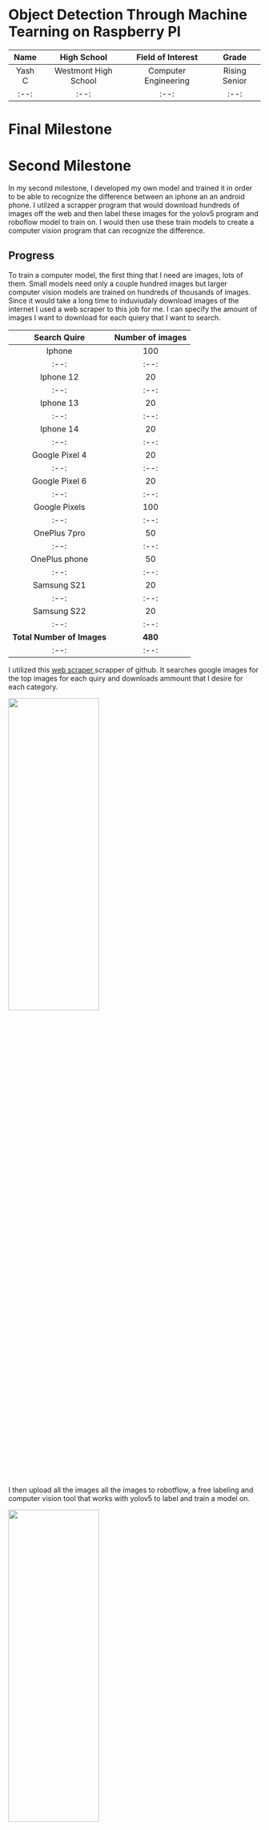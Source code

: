 # Object Detection Through Machine Tearning on Raspberry PI

| **Name** | **High School** | **Field of Interest** | **Grade** |
|:--:|:--:|:--:|:--:|
| Yash C | Westmont High School | Computer Engineering | Rising Senior |
|:--:|:--:|:--:|:--:|


# Final Milestone


# Second Milestone

In my second milestone, I developed my own model and trained it in order to be able to recognize the difference between an iphone an an android phone. I utilzed a scrapper program that would download hundreds of images off the web and then label these images for the yolov5 program and roboflow model to train on. I would then use these train models to create a computer vision program that can recognize the difference.

## Progress
To train a computer model, the first thing that I need are images, lots of them. Small models need only a couple hundred images but larger computer vision models are trained on hundreds of thousands of images. Since it would take a long time to induviudaly download images of the internet I used a web scraper to this job for me. I can specify the amount of images I want to download for each quiery that I want to search.

| **Search Quire** | **Number of images** |
|:--:|:--:|
| Iphone | 100 |
|:--:|:--:|
| Iphone 12 | 20 |
|:--:|:--:|
| Iphone 13 | 20 |
|:--:|:--:|
| Iphone 14 | 20 |
|:--:|:--:|
| Google Pixel 4 | 20 |
|:--:|:--:|
| Google Pixel 6 | 20 |
|:--:|:--:|
| Google Pixels | 100 |
|:--:|:--:|
| OnePlus 7pro | 50 |
|:--:|:--:|
| OnePlus phone | 50 |
|:--:|:--:|
| Samsung S21 | 20 |
|:--:|:--:|
| Samsung S22 | 20 |
|:--:|:--:|
| **Total Number of Images** | **480** |
|:--:|:--:|

I utilized this <a href=" ttps://github.com/ultralytics/yolov5"> web scraper </a> scrapper of github. It searches google images for the top images for each quiry and downloads ammount that I desire for each category.

<img src="webScrapperResults.png"  width="60%" height="40%">

I then upload all the images all the images to robotflow, a free labeling and computer vision tool that works with yolov5 to label and train a model on.

<img src="uploadedRoboFlow.png"  width="60%" height="40%">

<img src="labelingImages.png"  width="60%" height="40%">

Taking these images, I uploaded them into roboflow and started labeling them. I labeled the model of the phone (wheter it was an iphone, google pixel, oneplus, etc...), the logo of each phone (each company logo on the phone), and if here was any text on the phone (company brand like "Samsung","Google,"Oneplus") in hopes that if the model could recognize any one of these catigories it could recognize whether the phone was an apple or an android.

After labeling these all the images and throwing out any null images (images that could not be used for training) purposes. I trained the model through model through roboflows free training program. The initial results were quite positive as the model could recognize the correct phone 78% of the time with mAP of 84%. Veiwing the live web cam feed the model works in real time and can correctly detect different types of phones

<img src="recognizePhone.png"  width="60%" height="40%">

While the intial results were fantastic, I wanted to see if I could improve the model even further. Reaserhcing on ways to imporve, one way to make the model more accurate is to feed the train the model on more images. However, we have already searched for the top image results online and it would be quite difficult to find new quailty images to feed the model. Instead, I augmented the images; augmenting the images creates copies of the images and changing them in some way shape or form (by rotating the images, croping the images, fliping the images). By doing this, the model created 600 "new" images that model can use to train on and get better

<img src="augmentation.png"  width="60%" height="40%">

Another thing that I did was utilize transfer learning. Essential whenver you train a model, it recognizes patterns to be able to recognize objects. But when a ne train model is compiled it does not used the previously trained model to automatically recognzie these patterns and build upon them. This is where transferlearning comes into play. Transfer learning allows for training models to look at previous builds in order to build on previous training models learning, to save time and build a much more accurate model.

<img src="transferLearning.png"  width="60%" height="40%">

Through augmentation and transfer learning, My model improved by nearly 10 percent.

<img src= "roboflowT1.png"  width="60%" height="40%">

<img src= "roboflowT2.png"  width="60%" height="40%">


While training the model on roboflow worked well, I also wanted to train the model my self to see if wheter my accuracy would change. In order for this to be possible I would need acces to a GPU to be able to handdale the advanced processing that is infovleved to train a computer vision model. Roboflow lets me donwload my labeld images so that I can feed it into a training program. I then utilized google colabs to train my model becasue it provides a free GPU for me to train my images on. I then ran some code that would access my labeled images through the roboflow API and than ran train.py program in YOLOv5. I set the model to be trained with 50 iterations (epochs) the model that was trained in used over 100 epochs. In roboflow, the expected model accuary when trained with 50 epoch is around 71-75%. My trained model came out toe be around 74.2% accurate which matches with the predectied results.

<img src="mAP1.png"  width="60%" height="40%">

<img src="mAP2.png"  width="60%" height="40%">

Roboflow predicted training model results based on their model training

<img src="myTrainingResults.png"  width="60%" height="40%">

Results from my trained model

## Chalenges

One of the biggest challenges was labeling images due to how time instesive it is. Additinolly making use that labels are correctly placed and that bounding boxes accuratly fit the phone proves quite tedious. Another challenge that I faced was finding enough images that met my requirements. I needed images of phones back side, since I did not want the model to be able to recognize phones from the front. Finding enough images to be able to train the model proved difficult becasue models need a large amount of images in order to be trained. To solve this problem I utilzies augmentation to provide similar images to the ones that I found this time to meet the required picutre threshold to run the training model.

Another thing that was difficult was training the model myself. Orginially, I watned to train the model using a raspberry PI. This would not work for a variety of reasons, for one the raspberry PI does not have a GPU which is required to train a model using YOLOv5, and two the raspberry PI does not have enough proccesing power to be able to train it using CPU power. As a result, I used google colabs and accessed a free GPU to train the models.

## Next Steps

The next step is to make the computer vision a real time tracking model on a raspberry PI. Given the PI's limited processesing power, I think it would be quite impressive to make the PI accuratly track objects with out any lag.

# First Milestone

<iframe width="560" height="315" src="https://www.youtube.com/embed/Z9y6cRenPV8" title="YouTube video player" frameborder="0" allow="accelerometer; autoplay; clipboard-write; encrypted-media; gyroscope; picture-in-picture; web-share" allowfullscreen></iframe>

My project, Raspberry Pi Object Dection through machine learning, utilizes tensorflow and YOLOv5 API in order to detect objects. My first milestone was installing OpenCV, TensorFlow, and other nessesary libraries onto the raspberry PI. To access the webcamera(), I use openCV in order to take pictures/videos and store them on the raspberry Pi. I then utilize tensorflow and the YOLOv5 model in order to recognize objects. I then wrote my own code in the detect.py program order for the raspberry PI to take a picture and then automatically analize it utilizing the model and display the result.

## Nessesary equipment:
* Computer
* Raspberry Pi 4 (64 bit)
* Web Cam (Arducam is what I used)
* 4k Video Capture Card

## Progress
In order for the project to work, it is nessesary to install the packages to run yolov5. PIP comes pre installed onto the raspberry pi 4. PIP allows for the raspberry Pi to download the nessesary packages on to the raspberry pi through the terminal.When installing packges its important to create a virtual envoirment in order to store your libraries. This prevents you from having any dependency issues when utilizing your installed libraries. To create a virtual envoirment I ran the command below in my "projects" folder

```bash
-m virtualenv env # this creates a virtual enviorment called env
```
To access my enviorment I ran the following code.

```bash
source env/bin/activate 
```

I installed openCV and Tensorflow utilzing the following commands.

```bash
pip install openCV-python
sudo apt install libatlas-base-dev
pip3 install tensorflow
```

OpenCV is a library that allows us to edit, access, and manipulate images and videos through python
Tensorflow is a libary made by google that allows for induviduals to create and run machine learning models on their computer

Once all the libaries are installed I cloned the <a href=" ttps://github.com/ultralytics/yolov5"> YoloV5 </a> in order to get the machine learning model and be able to run the computer vision code.

Running the program: detect.py and feeding it an image

<img src="TerminaDetectCMD.png"  width="100%" height="100%">
<img src="ZidaneFound.png"  width="40%" height="30%">

The result of this was the raspberry PI being able to recognize the two people in the image, Zidane and Ancelotti, and thier ties. Yolov5 can recognize 80 different objects using its pretrained model. Yolov5 is one of  many tensorflow computer vision models avaiable to use. Yolov5 works great on a raspberry pi becasue it is one of the fastest computer vision models availabe and it does not use alot of proccessing power on the raspberry pi.

I Modified the yolov5 detect.py code so that when it runs it would automatically take a picture using the aurdocam and run the image on the computer vision model to detect objects. The code for this is in the first milestone code section.

<img src="detectWithCamera.png"  width="60%" height="40%">

## Challenges

While downloading openCV is realtivly easy, downloading tensorflow proves quite difficult. Depending on what you are doing you need to download the right version of tensorflow. The version that I downloaded is tensorflow 2.1. Some Machine Models require tensorflow lite to be installed on to the raspberry pi so making sure to download the right version of tensorflow is a must. Additionally, tensorflow needs additional packages to in order to run. There are alot off different things that make downloading tensorflow on the rapsberry pi quite difficult.

Another challenge I faced was directory issues. Orginally when I used the detect.py program, I would have to store the image in the same folder as the detect.py program. This is why I edited the program to automatically take a picture for me so that way I do not have to keep moving image paths around.

## Next Steps

The next steps for me are to be able to train my own computer vison model to be able to detect things that I want. I want to see if I can detect the difference between an Iphone an an Android phone. I will collect and label a data set of phones and then see if it can recognize the difference between the two phones by training the model myself.

# Schematics 
![Headstone Image](raspPi4CamDiag.png)

# Code
All code for this project is written in python

## Milestone One Code
This code allows for the user to take a picture and directly get an output on wheter any objects were detected and what objects were detected.
detect.py (modified to take a picture using webcam and automatically analyze image):
```python
import argparse
import os
import platform
import sys
from pathlib import Path

import torch

FILE = Path(__file__).resolve()
ROOT = FILE.parents[0]  # YOLOv5 root directory
if str(ROOT) not in sys.path:
    sys.path.append(str(ROOT))  # add ROOT to PATH
ROOT = Path(os.path.relpath(ROOT, Path.cwd()))  # relative

from models.common import DetectMultiBackend
from utils.dataloaders import IMG_FORMATS, VID_FORMATS, LoadImages, LoadScreenshots, LoadStreams
from utils.general import (LOGGER, Profile, check_file, check_img_size, check_imshow, check_requirements, colorstr, cv2,
                           increment_path, non_max_suppression, print_args, scale_boxes, strip_optimizer, xyxy2xywh)
from utils.plots import Annotator, colors, save_one_box
from utils.torch_utils import select_device, smart_inference_mode


@smart_inference_mode()
def takePicture():
    p = "images/image.jpg" #saves image path to images folder
    cap = cv2.VideoCapture(0) #captures image frame from webcam

    ret, frame = cap.read()

    if ret:
        cv2.imwrite(p,frame) # saves image to path

    cap.release()
    return p #returns path
def run(
        weights=ROOT / 'yolov5s.pt',  # model path or triton URL
        source=ROOT / takePicture(),  # file/dir/URL/glob/screen/0(webcam)
        data=ROOT / 'data/coco128.yaml',  # dataset.yaml path
        imgsz=(640, 640),  # inference size (height, width)
        conf_thres=0.25,  # confidence threshold
        iou_thres=0.45,  # NMS IOU threshold
        max_det=1000,  # maximum detections per image
        device='',  # cuda device, i.e. 0 or 0,1,2,3 or cpu
        view_img=False,  # show results
        save_txt=False,  # save results to *.txt
        save_conf=False,  # save confidences in --save-txt labels
        save_crop=False,  # save cropped prediction boxes
        nosave=False,  # do not save images/videos
        classes=None,  # filter by class: --class 0, or --class 0 2 3
        agnostic_nms=False,  # class-agnostic NMS
        augment=False,  # augmented inference
        visualize=False,  # visualize features
        update=False,  # update all models
        project=ROOT / 'runs/detect',  # save results to project/name
        name='exp',  # save results to project/name
        exist_ok=False,  # existing project/name ok, do not increment
        line_thickness=3,  # bounding box thickness (pixels)
        hide_labels=False,  # hide labels
        hide_conf=False,  # hide confidences
        half=False,  # use FP16 half-precision inference
        dnn=False,  # use OpenCV DNN for ONNX inference
        vid_stride=1,  # video frame-rate stride
):
    source = str(source)
    save_img = not nosave and not source.endswith('.txt')  # save inference images
    is_file = Path(source).suffix[1:] in (IMG_FORMATS + VID_FORMATS)
    is_url = source.lower().startswith(('rtsp://', 'rtmp://', 'http://', 'https://'))
    webcam = source.isnumeric() or source.endswith('.streams') or (is_url and not is_file)
    screenshot = source.lower().startswith('screen')
    if is_url and is_file:
        source = check_file(source)  # download

    # Directories
    save_dir = increment_path(Path(project) / name, exist_ok=exist_ok)  # increment run
    (save_dir / 'labels' if save_txt else save_dir).mkdir(parents=True, exist_ok=True)  # make dir

    # Load model
    device = select_device(device)
    model = DetectMultiBackend(weights, device=device, dnn=dnn, data=data, fp16=half)
    stride, names, pt = model.stride, model.names, model.pt
    imgsz = check_img_size(imgsz, s=stride)  # check image size

    # Dataloader
    bs = 1  # batch_size
    if webcam:
        view_img = check_imshow(warn=True)
        dataset = LoadStreams(source, img_size=imgsz, stride=stride, auto=pt, vid_stride=vid_stride)
        bs = len(dataset)
    elif screenshot:
        dataset = LoadScreenshots(source, img_size=imgsz, stride=stride, auto=pt)
    else:
        dataset = LoadImages(source, img_size=imgsz, stride=stride, auto=pt, vid_stride=vid_stride)
    vid_path, vid_writer = [None] * bs, [None] * bs

    # Run inference
    model.warmup(imgsz=(1 if pt or model.triton else bs, 3, *imgsz))  # warmup
    seen, windows, dt = 0, [], (Profile(), Profile(), Profile())
    for path, im, im0s, vid_cap, s in dataset:
        with dt[0]:
            im = torch.from_numpy(im).to(model.device)
            im = im.half() if model.fp16 else im.float()  # uint8 to fp16/32
            im /= 255  # 0 - 255 to 0.0 - 1.0
            if len(im.shape) == 3:
                im = im[None]  # expand for batch dim

        # Inference
        with dt[1]:
            visualize = increment_path(save_dir / Path(path).stem, mkdir=True) if visualize else False
            pred = model(im, augment=augment, visualize=visualize)

        # NMS
        with dt[2]:
            pred = non_max_suppression(pred, conf_thres, iou_thres, classes, agnostic_nms, max_det=max_det)

        # Second-stage classifier (optional)
        # pred = utils.general.apply_classifier(pred, classifier_model, im, im0s)

        # Process predictions
        for i, det in enumerate(pred):  # per image
            seen += 1
            if webcam:  # batch_size >= 1
                p, im0, frame = path[i], im0s[i].copy(), dataset.count
                s += f'{i}: '
            else:
                p, im0, frame = path, im0s.copy(), getattr(dataset, 'frame', 0)

            p = Path(p)  # to Path
            save_path = str(save_dir / p.name)  # im.jpg
            txt_path = str(save_dir / 'labels' / p.stem) + ('' if dataset.mode == 'image' else f'_{frame}')  # im.txt
            s += '%gx%g ' % im.shape[2:]  # print string
            gn = torch.tensor(im0.shape)[[1, 0, 1, 0]]  # normalization gain whwh
            imc = im0.copy() if save_crop else im0  # for save_crop
            annotator = Annotator(im0, line_width=line_thickness, example=str(names))
            if len(det):
                # Rescale boxes from img_size to im0 size
                det[:, :4] = scale_boxes(im.shape[2:], det[:, :4], im0.shape).round()

                # Print results
                for c in det[:, 5].unique():
                    n = (det[:, 5] == c).sum()  # detections per class
                    s += f"{n} {names[int(c)]}{'s' * (n > 1)}, "  # add to string

                # Write results
                for *xyxy, conf, cls in reversed(det):
                    if save_txt:  # Write to file
                        xywh = (xyxy2xywh(torch.tensor(xyxy).view(1, 4)) / gn).view(-1).tolist()  # normalized xywh
                        line = (cls, *xywh, conf) if save_conf else (cls, *xywh)  # label format
                        with open(f'{txt_path}.txt', 'a') as f:
                            f.write(('%g ' * len(line)).rstrip() % line + '\n')

                    if save_img or save_crop or view_img:  # Add bbox to image
                        c = int(cls)  # integer class
                        label = None if hide_labels else (names[c] if hide_conf else f'{names[c]} {conf:.2f}')
                        annotator.box_label(xyxy, label, color=colors(c, True))
                    if save_crop:
                        save_one_box(xyxy, imc, file=save_dir / 'crops' / names[c] / f'{p.stem}.jpg', BGR=True)

            # Stream results
            im0 = annotator.result()
            if view_img:
                if platform.system() == 'Linux' and p not in windows:
                    windows.append(p)
                    cv2.namedWindow(str(p), cv2.WINDOW_NORMAL | cv2.WINDOW_KEEPRATIO)  # allow window resize (Linux)
                    cv2.resizeWindow(str(p), im0.shape[1], im0.shape[0])
                cv2.imshow(str(p), im0)
                cv2.waitKey(1)  # 1 millisecond

            # Save results (image with detections)
            if save_img:
                if dataset.mode == 'image':
                    cv2.imwrite(save_path, im0)
                else:  # 'video' or 'stream'
                    if vid_path[i] != save_path:  # new video
                        vid_path[i] = save_path
                        if isinstance(vid_writer[i], cv2.VideoWriter):
                            vid_writer[i].release()  # release previous video writer
                        if vid_cap:  # video
                            fps = vid_cap.get(cv2.CAP_PROP_FPS)
                            w = int(vid_cap.get(cv2.CAP_PROP_FRAME_WIDTH))
                            h = int(vid_cap.get(cv2.CAP_PROP_FRAME_HEIGHT))
                        else:  # stream
                            fps, w, h = 30, im0.shape[1], im0.shape[0]
                        save_path = str(Path(save_path).with_suffix('.mp4'))  # force *.mp4 suffix on results videos
                        vid_writer[i] = cv2.VideoWriter(save_path, cv2.VideoWriter_fourcc(*'mp4v'), fps, (w, h))
                    vid_writer[i].write(im0)

        # Print time (inference-only)
        LOGGER.info(f"{s}{'' if len(det) else '(no detections), '}{dt[1].dt * 1E3:.1f}ms")

    # Print results
    t = tuple(x.t / seen * 1E3 for x in dt)  # speeds per image
    LOGGER.info(f'Speed: %.1fms pre-process, %.1fms inference, %.1fms NMS per image at shape {(1, 3, *imgsz)}' % t)
    if save_txt or save_img:
        s = f"\n{len(list(save_dir.glob('labels/*.txt')))} labels saved to {save_dir / 'labels'}" if save_txt else ''
        LOGGER.info(f"Results saved to {colorstr('bold', save_dir)}{s}")
    if update:
        strip_optimizer(weights[0])  # update model (to fix SourceChangeWarning)


def parse_opt():
    parser = argparse.ArgumentParser()
    parser.add_argument('--weights', nargs='+', type=str, default=ROOT / 'yolov5s.pt', help='model path or triton URL')
    parser.add_argument('--source', type=str, default=ROOT / 'images/image.jpg', help='file/dir/URL/glob/screen/0(webcam)')
    parser.add_argument('--data', type=str, default=ROOT / 'data/coco128.yaml', help='(optional) dataset.yaml path')
    parser.add_argument('--imgsz', '--img', '--img-size', nargs='+', type=int, default=[640], help='inference size h,w')
    parser.add_argument('--conf-thres', type=float, default=0.25, help='confidence threshold')
    parser.add_argument('--iou-thres', type=float, default=0.45, help='NMS IoU threshold')
    parser.add_argument('--max-det', type=int, default=1000, help='maximum detections per image')
    parser.add_argument('--device', default='', help='cuda device, i.e. 0 or 0,1,2,3 or cpu')
    parser.add_argument('--view-img', action='store_true', help='show results')
    parser.add_argument('--save-txt', action='store_true', help='save results to *.txt')
    parser.add_argument('--save-conf', action='store_true', help='save confidences in --save-txt labels')
    parser.add_argument('--save-crop', action='store_true', help='save cropped prediction boxes')
    parser.add_argument('--nosave', action='store_true', help='do not save images/videos')
    parser.add_argument('--classes', nargs='+', type=int, help='filter by class: --classes 0, or --classes 0 2 3')
    parser.add_argument('--agnostic-nms', action='store_true', help='class-agnostic NMS')
    parser.add_argument('--augment', action='store_true', help='augmented inference')
    parser.add_argument('--visualize', action='store_true', help='visualize features')
    parser.add_argument('--update', action='store_true', help='update all models')
    parser.add_argument('--project', default=ROOT / 'runs/detect', help='save results to project/name')
    parser.add_argument('--name', default='exp', help='save results to project/name')
    parser.add_argument('--exist-ok', action='store_true', help='existing project/name ok, do not increment')
    parser.add_argument('--line-thickness', default=3, type=int, help='bounding box thickness (pixels)')
    parser.add_argument('--hide-labels', default=False, action='store_true', help='hide labels')
    parser.add_argument('--hide-conf', default=False, action='store_true', help='hide confidences')
    parser.add_argument('--half', action='store_true', help='use FP16 half-precision inference')
    parser.add_argument('--dnn', action='store_true', help='use OpenCV DNN for ONNX inference')
    parser.add_argument('--vid-stride', type=int, default=1, help='video frame-rate stride')
    opt = parser.parse_args()
    opt.imgsz *= 2 if len(opt.imgsz) == 1 else 1  # expand
    print_args(vars(opt))
    return opt


def main(opt):
    check_requirements(ROOT / 'requirements.txt', exclude=('tensorboard', 'thop'))
    run(**vars(opt))


if __name__ == '__main__':
    opt = parse_opt()
    main(opt)
```
Picture testing code on Raspberry Pi 4
``` python
import cv2

cap = cv2.VideoCapture(0) # captures frame from ArduCam

ret, frame = cap.read() 

if ret:
cv2.imwrite("image.jpg",frame) # saves frame and names it "image.jpg"


cap.release()
```
Video testing code on Raspberry Pi 4

``` python
import cv2
 
vid = cv2.VideoCapture(0) # define a video capture object
 
while(True):

    ret, frame = vid.read() # Capture the video frame by frame
 
    
    cv2.imshow('frame', frame) # Display the resulting frame
     
    if cv2.waitKey(1) & 0xFF == ord('q'):  # the 'q' button is set as the quitting button 
        break
 
vid.release() # After the loop release the cap object
cv2.destroyAllWindows() # Destroy all the windows
```

# Bill of Materials
Here is the bill of materials for my project, excluding a peripherals and a computer these are the nessary parts in order to recreate this project.

| **Part** | **Note** | **Price** | **Link** |
|:--:|:--:|:--:|:--:|
| Raspberry Pi 4(64 bit)| Is a credit card sized computer that does a majority of the processing for the Computer Vision software | $82.00 | <a href="https://www.amazon.com/Arduino-A000066-ARDUINO-UNO-R3/dp/B008GRTSV6/](https://www.amazon.com/Raspberry-Model-2019-Quad-Bluetooth/dp/B07TC2BK1X/ref=asc_df_B07TD42S27/?tag=&linkCode=df0&hvadid=380013417597&hvpos=&hvnetw=g&hvrand=7380946922219675202&hvpone=&hvptwo=&hvqmt=&hvdev=c&hvdvcmdl=&hvlocint=&hvlocphy=9032183&hvtargid=pla-774661502856&ref=&adgrpid=77922879259&th=1"> Link </a> |
|:--:|:--:|:--:|:--:|
| Arducam for Raspberry Pi Camera Module 3 | Is a small modular camera that plugs directly into the Raspberry Pi's CSI port | $31.00 | <a href="https://www.amazon.com/Arduino-A000066-ARDUINO-UNO-R3/dp/B008GRTSV6/](https://www.amazon.com/dp/B0C5D97DRJ/ref=sspa_dk_detail_4?psc=1&pd_rd_i=B0C5D97DRJ&pd_rd_w=wkv1F&content-id=amzn1.sym.f734d1a2-0bf9-4a26-ad34-2e1b969a5a75&pf_rd_p=f734d1a2-0bf9-4a26-ad34-2e1b969a5a75&pf_rd_r=QFNHR0E4M43AT1QZ6JVS&pd_rd_wg=VsP9B&pd_rd_r=9ab21125-f61c-4264-b4c7-9605bedb7164&s=electronics&sp_csd=d2lkZ2V0TmFtZT1zcF9kZXRhaWw"> Link </a> |
|:--:|:--:|:--:|:--:|
| 4K HDMI Video Capture Card | Used as an input HDMI so that the Raspberry PI can be displayed on computer by projecting it as a webcam via usb | $16.98 | <a href="https://www.amazon.com/Arduino-A000066-ARDUINO-UNO-R3/dp/B008GRTSV6/](https://www.amazon.com/Capture-Streaming-Broadcasting-Conference-Teaching/dp/B09FLN63B3/ref=asc_df_B09FLN63B3/?tag=hyprod-20&linkCode=df0&hvadid=545942253969&hvpos=&hvnetw=g&hvrand=10440125318267030833&hvpone=&hvptwo=&hvqmt=&hvdev=c&hvdvcmdl=&hvlocint=&hvlocphy=9032183&hvtargid=pla-1430729093730&psc=1)](https://www.amazon.com/Capture-Streaming-Broadcasting-Conference-Teaching/dp/B09FLN63B3/ref=asc_df_B09FLN63B3/?tag=hyprod-20&linkCode=df0&hvadid=545942253969&hvpos=&hvnetw=g&hvrand=10440125318267030833&hvpone=&hvptwo=&hvqmt=&hvdev=c&hvdvcmdl=&hvlocint=&hvlocphy=9032183&hvtargid=pla-1430729093730&psc=1"> Link </a> |
|:--:|:--:|:--:|:--:|

# Starter Project
<img src="starter.png"  width="40%" height="30%">

This basic project allows for anyone to turn off any TV by simply turning the device on and pointing it at the TV. It then emmits a IR light that will turn of any TV. The project was great for learning how to solder and understanding basic electronics. The project consists of a batery, resistors, transistors, capasitors, and IR leds. One major struggel that I had during the project was accidentally saudering a transistor backwards. I had to desoder the transistor which took ages to do. None the less the project turned out great, and I was able to turn off my TV!
<iframe width="560" height="315" src="https://www.youtube.com/embed/kJ5Td9zzF3o" title="YouTube video player" frameborder="0" allow="accelerometer; autoplay; clipboard-write; encrypted-media; gyroscope; picture-in-picture; web-share" allowfullscreen></iframe>

## Starter Project Code

```c++
// Code 000 -- Sony, Baur, Neckermann, Otto Versand, Palladium, Quelle, SEI, Sinudyne, Sonolor, Universu
const struct powercode sonyCode PROGMEM = {
  freq_to_timerval(38400), // 38.4 KHz  
  {
  {240, 60},{120, 60},{60 , 60},{120, 60},{60 , 60},
   {120, 60},{60 , 60},{60 , 60},{120, 60},{60 , 60},
   {60 , 60},{60 , 60},{60 , 2700},{240, 60},{120, 60},
   {60 , 60},{120, 60},{60 , 60},{120, 60},{60 , 60},
   {60 , 60},{120, 60},{60 , 60},{60 , 60},{60 , 60},
   {60 , 0}// end of code
  }
};

const uint16_t code_na000Times[] PROGMEM = 
{
   60, 60,
   60, 2700,
   120, 60,
   240, 60,
};

// The structure of compressed code entries
struct IrCode 
{
  uint8_t timer_val;
  uint8_t numpairs;
  uint8_t bitcompression;
  uint16_t const *times;
  uint8_t codes[];
};
const struct IrCode code_na000Code PROGMEM = 
{
        freq_to_timerval(38400),
        26,             // # of pairs
        2,              // # of bits per index
        code_na000Times,
        {
                0xE2,
                0x20,
                0x80,
                0x78,
                0x88,
                0x20,
                0x10,
        }
};
```
